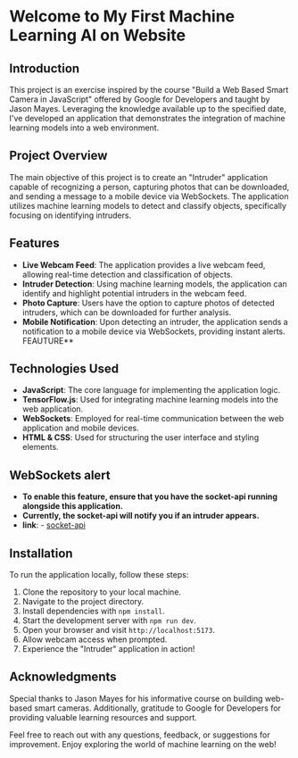 # Welcome to My First Machine Learning AI on Website

## Introduction
This project is an exercise inspired by the course "Build a Web Based Smart Camera in JavaScript" offered by Google for Developers and taught by Jason Mayes. Leveraging the knowledge available up to the specified date, I've developed an application that demonstrates the integration of machine learning models into a web environment.

## Project Overview
The main objective of this project is to create an "Intruder" application capable of recognizing a person, capturing photos that can be downloaded, and sending a message to a mobile device via WebSockets. The application utilizes machine learning models to detect and classify objects, specifically focusing on identifying intruders.

## Features
- **Live Webcam Feed**: The application provides a live webcam feed, allowing real-time detection and classification of objects.
- **Intruder Detection**: Using machine learning models, the application can identify and highlight potential intruders in the webcam feed.
- **Photo Capture**: Users have the option to capture photos of detected intruders, which can be downloaded for further analysis.
- **Mobile Notification**: Upon detecting an intruder, the application sends a notification to a mobile device via WebSockets, providing instant alerts. FEAUTURE**

## Technologies Used
- **JavaScript**: The core language for implementing the application logic.
- **TensorFlow.js**: Used for integrating machine learning models into the web application.
- **WebSockets**: Employed for real-time communication between the web application and mobile devices.
- **HTML & CSS**: Used for structuring the user interface and styling elements.

## WebSockets alert
- **To enable this feature, ensure that you have the socket-api running alongside this application.**
- **Currently, the socket-api will notify you if an intruder appears.**
- **link**: - [socket-api](https://github.com/jdluis/socket-api/blob/master/README.md)

## Installation
To run the application locally, follow these steps:
1. Clone the repository to your local machine.
2. Navigate to the project directory.
3. Install dependencies with `npm install`.
4. Start the development server with `npm run dev`.
5. Open your browser and visit `http://localhost:5173`.
6. Allow webcam access when prompted.
7. Experience the "Intruder" application in action!

## Acknowledgments
Special thanks to Jason Mayes for his informative course on building web-based smart cameras. Additionally, gratitude to Google for Developers for providing valuable learning resources and support.

Feel free to reach out with any questions, feedback, or suggestions for improvement. Enjoy exploring the world of machine learning on the web!
